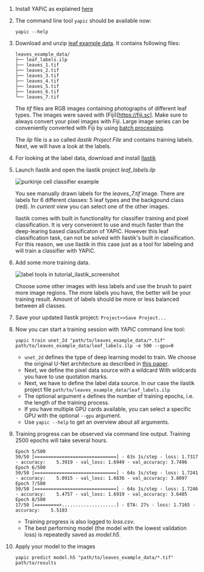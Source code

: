 1. Install YAPiC as explained [here](index.html)

1. The command line tool ```yapic``` should be available now:
   ```
   yapic --help
   ```

1. Download and unzip [leaf example data](example_data/leaves_example_data.zip).
   It contains following files:
   ```
   leaves_example_data/
   ├── leaf_labels.ilp
   ├── leaves_1.tif
   ├── leaves_2.tif
   ├── leaves_3.tif
   ├── leaves_4.tif
   ├── leaves_5.tif
   ├── leaves_6.tif
   └── leaves_7.tif
   ```
   The *tif* files are RGB images containing photographs of different leaf types.
   The images were saved with (Fiji)[https://fiji.sc]. Make sure to always
   convert your pixel images with Fiji. Large image series can be conveniently
   converted with Fiji by using
   [batch processing](https://imagej.net/Batch_Processing).

   The *ilp* file is a so called *ilastik Project File* and contains training  labels.
   Next, we will have a look at the labels.

1. For looking at the label data, download and install [Ilastik](https://ilastik.org)

1. Launch Ilastik and open the ilastik project *leaf_labels.ilp*

   ![](img/tutorial_ilastik_screenshot.png "purkinje cell classifier example")

   You see manually drawn labels for the *leaves_7.tif* image. There are labels
   for 6 different classes: 5 leaf types and the backgound class (red).
   In *current view* you can select one of the other images.

   Ilastik comes with built in functionality for classifier training and pixel classification. It is very convenient to use and much faster than the deep-learing based classificaton of YAPiC. However this leaf
   classification task, can not be solved with Ilastik's built in classification.
   For this reason, we use Ilastik in this case just as a tool for labeling
   and will train a classifier with YAPiC.

1. Add some more training data.

   ![](img/tutorial_ilastik_screenshot_brush.png "label tools in tutorial_ilastik_screenshot")

   Choose some other images with less labels and use the brush to paint
   more image regions. The more labels you have, the better will be your
   training result. Amount of labels should be more or less balanced between
   all classes.

1. Save your updated Ilastik project: ```Project>>Save Project...```

1. Now you can start a training session with *YAPiC* command line tool:
   ```
   yapic train unet_2d "path/to/leaves_example_data/*.tif" path/to/leaves_example_data/leaf_labels.ilp -e 500 --gpu=0
   ```   

   * ```unet_2d``` defines the type of deep learning model to train. We choose the
    original U-Net architecture as described in [this paper](https://arxiv.org/pdf/1505.04597.pdf).
   * Next, we define the pixel data source with a wildcard
     With wildcards you have to use quotation marks.
   * Next, we have to define the label data source. In our case the ilastik project file ```path/to/leaves_example_data/leaf_labels.ilp```    
   * The optional argument ```e``` defines the number of training epochs, i.e. the
     length of the training process.
   * If you have multiple GPU cards available, you can select a specific GPU
     with the optional ```--gpu``` argument.
   * Use ```yapic --help``` to get an overview about all arguments.  

1. Training progress can be observed via command line output. Training 2500
   epochs will take several hours.
   ```
   Epoch 5/500
   50/50 [==============================] - 63s 1s/step - loss: 1.7317 - accuracy:    5.3919 - val_loss: 1.6949 - val_accuracy: 3.7496
   Epoch 6/500
   50/50 [==============================] - 64s 1s/step - loss: 1.7241 - accuracy:    5.0915 - val_loss: 1.6836 - val_accuracy: 3.8097
   Epoch 7/500
   50/50 [==============================] - 64s 1s/step - loss: 1.7246 - accuracy:    5.4757 - val_loss: 1.6919 - val_accuracy: 3.6405
   Epoch 8/500
   17/50 [=========>....................] - ETA: 27s - loss: 1.7165 - accuracy:    5.5103
   ```
   * Training progress is also logged to *loss.csv*.
   * The best performing model (the model with the lowest validation loss)
     is repeatedly saved as *model.h5*.  

1. Apply your model to the images
   ```
   yapic predict model.h5 "path/to/leaves_example_data/*.tif" path/to/results
   ```   
